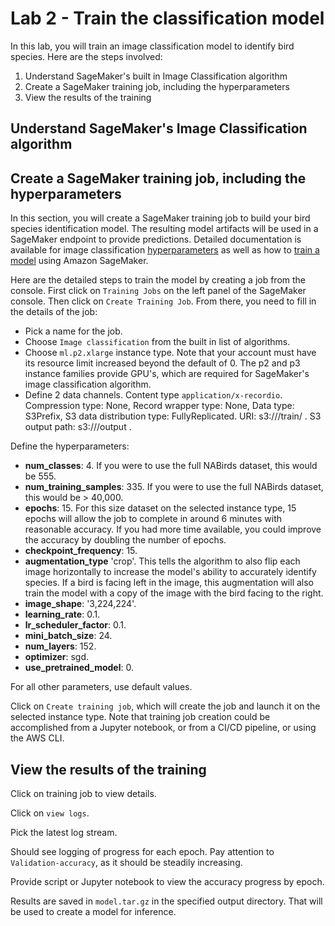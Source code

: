 # Lab 2 - Train the classification model

In this lab, you will train an image classification model to identify bird species.
Here are the steps involved:

1. Understand SageMaker's built in Image Classification algorithm
2. Create a SageMaker training job, including the hyperparameters
4. View the results of the training

## Understand SageMaker's Image Classification algorithm

## Create a SageMaker training job, including the hyperparameters

In this section, you will create a SageMaker training job to build your bird species identification model.  The resulting model artifacts will be used in a SageMaker endpoint to provide predictions.  Detailed documentation is available for image classification [hyperparameters](https://docs.aws.amazon.com/sagemaker/latest/dg/IC-Hyperparameter.html) as well as how to [train a model](https://docs.aws.amazon.com/sagemaker/latest/dg/IC-Hyperparameter.html) using Amazon SageMaker.

Here are the detailed steps to train the model by creating a job from the console.  First click on `Training Jobs` on the left panel of the SageMaker console.  Then click on `Create Training Job`.  From there, you need to fill in the details of the job:

* Pick a name for the job.
* Choose `Image classification` from the built in list of algorithms.
* Choose `ml.p2.xlarge` instance type.  Note that your account must have its resource limit increased beyond the default of 0.  The p2 and p3 instance families provide GPU's, which are required for SageMaker's image classification algorithm.
* Define 2 data channels.  Content type `application/x-recordio`. Compression type: None, Record wrapper type: None, Data type: S3Prefix, S3 data distribution type: FullyReplicated. URI: s3://<bucket-name>/train/ . S3 output path: s3://<bucket-name>/output .

Define the hyperparameters:
* **num_classes**: 4.  If you were to use the full NABirds dataset, this would be 555.
* **num_training_samples**: 335.  If you were to use the full NABirds dataset, this would be > 40,000.
* **epochs**: 15.  For this size dataset on the selected instance type, 15 epochs will allow the job to complete in around 6 minutes with reasonable accuracy.  If you had more time available, you could improve the accuracy by doubling the number of epochs.
* **checkpoint_frequency**: 15.
* **augmentation_type** 'crop'. This tells the algorithm to also flip each image horizontally to increase the model's ability to accurately identify species.  If a bird is facing left in the image, this augmentation will also train the model with a copy of the image with the bird facing to the right.
* **image_shape**: '3,224,224'.
* **learning_rate**: 0.1.
* **lr_scheduler_factor**: 0.1.
* **mini_batch_size**: 24.
* **num_layers**: 152.
* **optimizer**: sgd.
* **use_pretrained_model**: 0.

For all other parameters, use default values.

Click on `Create training job`, which will create the job and launch it on the selected instance type.  Note that training job creation could be accomplished from a Jupyter notebook, or from a CI/CD pipeline, or using the AWS CLI.

## View the results of the training

Click on training job to view details.

Click on `view logs`.

Pick the latest log stream.

Should see logging of progress for each epoch.  Pay attention to `Validation-accuracy`, as it should be steadily increasing.

Provide script or Jupyter notebook to view the accuracy progress by epoch.

Results are saved in `model.tar.gz` in the specified output directory.  That will be used to create a model for inference.
